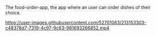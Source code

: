 The food-order-app, the app where an user can order dishes of their choice.



https://user-images.githubusercontent.com/52701083/213153303-c48378d7-7319-4c97-9c63-981693266852.mp4

